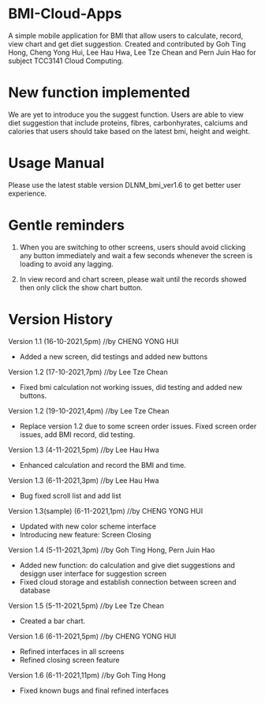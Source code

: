 # BMI-Cloud-Apps
A simple mobile application for BMI that allow users to calculate, record, view chart and get diet suggestion. Created and contributed by Goh Ting Hong, Cheng Yong Hui, Lee Hau Hwa, Lee Tze Chean and Pern Juin Hao for subject TCC3141 Cloud Computing.

# New function implemented
We are yet to introduce you the suggest function. Users are able to view diet suggestion that include proteins, fibres, carbonhyrates, calciums and calories that users should take based on the latest bmi, height and weight.

# Usage Manual
Please use the latest stable version DLNM_bmi_ver1.6 to get better user experience.

# Gentle reminders
1. When you are switching to other screens, users should avoid clicking any button immediately and wait a few seconds whenever the screen is loading to avoid any lagging.

2. In view record and chart screen, please wait until the records showed then only click the show chart button.

# Version History
Version 1.1 (16-10-2021,5pm)
//by CHENG YONG HUI 
- Added a new screen, did testings and added new buttons

Version 1.2 (17-10-2021,7pm)
//by Lee Tze Chean 
- Fixed bmi calculation not working issues, did testing and added new buttons.

Version 1.2 (19-10-2021,4pm)
//by Lee Tze Chean 
- Replace version 1.2 due to some screen order issues. Fixed screen order issues, add BMI record, did testing.

Version 1.3 (4-11-2021,5pm)
//by Lee Hau Hwa 
- Enhanced calculation and record the BMI and time.

Version 1.3 (6-11-2021,3pm)
//by Lee Hau Hwa 
- Bug fixed scroll list and add list

Version 1.3(sample) (6-11-2021,1pm)
//by CHENG YONG HUI 
- Updated with new color scheme interface
- Introducing new feature: Screen Closing
                    
Version 1.4 (5-11-2021,3pm)
//by Goh Ting Hong, Pern Juin Hao 
- Added new function: do calculation and give diet suggestions and desiggn user interface for suggestion screen
- Fixed cloud storage and establish connection between screen and database

Version 1.5 (5-11-2021,5pm)
//by Lee Tze Chean 
- Created a bar chart.

Version 1.6 (6-11-2021,5pm)
//by CHENG YONG HUI 
- Refined interfaces in all screens
- Refined closing screen feature

Version 1.6 (6-11-2021,11pm)
//by Goh Ting Hong 
- Fixed known bugs and final refined interfaces
